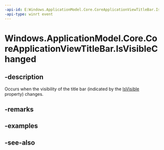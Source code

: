 ```yaml
---
-api-id: E:Windows.ApplicationModel.Core.CoreApplicationViewTitleBar.IsVisibleChanged
-api-type: winrt event
---
```


<!-- Event syntax
public event Windows.Foundation.TypedEventHandler IsVisibleChanged<Windows.ApplicationModel.Core.CoreApplicationViewTitleBar,  object>
-->

# Windows.ApplicationModel.Core.CoreApplicationViewTitleBar.IsVisibleChanged

## -description
Occurs when the visibility of the title bar (indicated by the [IsVisible](coreapplicationviewtitlebar_isvisible.md) property) changes.

## -remarks

## -examples

## -see-also
